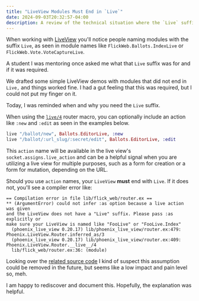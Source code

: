 ```yaml
---
title: "LiveView Modules Must End in `Live`"
date: 2024-09-03T20:32:57-04:00
description: A review of the technical situation where the `Live` suffix is more than an optional naming pattern.
---
```


When working with [LiveView] you'll notice people naming modules with the suffix `Live`, as seen in module names like `FlickWeb.Ballots.IndexLive` or `FlickWeb.Vote.VoteCaptureLive`.

[LiveView]: https://hexdocs.pm/phoenix_live_view/welcome.html

A student I was mentoring once asked me what that `Live` suffix was for and if it was required.

We drafted some simple LiveView demos with modules that did not end in `Live,` and things worked fine. I had a gut feeling that this was required, but I could not put my finger on it.

Today, I was reminded when and why you need the `Live` suffix.

When using the [`live/4`](https://hexdocs.pm/phoenix_live_view/Phoenix.LiveView.Router.html#live/4) router macro, you can optionally include an action like `:new` and `:edit` as seen in the examples below.

```elixir
live "/ballot/new", Ballots.EditorLive, :new
live "/ballot/:url_slug/:secret/edit", Ballots.EditorLive, :edit
```

This `action` name will be available in the live view's `socket.assigns.live_action` and can be a helpful signal when you are utilizing a live view for multiple purposes, such as a form for creation or a form for mutation, depending on the URL.

Should you use `action` names, your `LiveView` **must** end with `Live`. If it does not, you'll see a compiler error like:

```
== Compilation error in file lib/flick_web/router.ex ==
** (ArgumentError) could not infer :as option because a live action was given 
and the LiveView does not have a "Live" suffix. Please pass :as explicitly or
make sure your LiveView is named like "FooLive" or "FooLive.Index"
  (phoenix_live_view 0.20.17) lib/phoenix_live_view/router.ex:479: Phoenix.LiveView.Router.inferred_as/3
  (phoenix_live_view 0.20.17) lib/phoenix_live_view/router.ex:409: Phoenix.LiveView.Router.__live__/4
  lib/flick_web/router.ex:36: (module)
```

Looking over the [related source code](https://github.com/phoenixframework/phoenix_live_view/blob/f778e5bb1a4b0a29f8d688bbc6c0b7182dea51ca/lib/phoenix_live_view/router.ex#L470-L487) I kind of suspect this assumption could be removed in the future, but seems like a low impact and pain level so, meh.

I am happy to rediscover and document this. Hopefully, the explanation was helpful.
